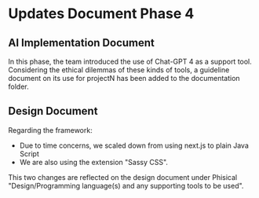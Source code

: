 # Updates Document Phase 4

## AI Implementation Document

In this phase, the team introduced the use of Chat-GPT 4 as a support tool. Considering the ethical dilemmas of these kinds of tools, a guideline document on its use for projectN has been added to the documentation folder. 

## Design Document

Regarding the framework:

- Due to time concerns, we scaled down from using next.js to plain Java Script
- We are also using the extension "Sassy CSS". 

This two changes are reflected on the design document under Phisical "Design/Programming language(s) and any supporting tools to be used".






